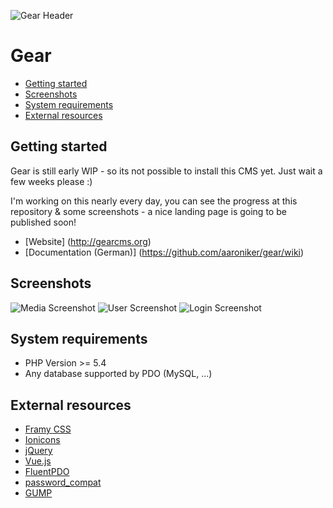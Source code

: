 ![Gear Header](https://raw.githubusercontent.com/aaroniker/gear/master/media/header.png "Gear Header")

# Gear

* [Getting started](#getting-started)
* [Screenshots](#screenshots)
* [System requirements](#system-requirements)
* [External resources](#external-resources)

## Getting started

Gear is still early WIP - so its not possible to install this CMS yet.
Just wait a few weeks please :)

I'm working on this nearly every day, you can see the progress at this repository & some screenshots - a nice landing page is going to be published soon!

* [Website] (http://gearcms.org)
* [Documentation (German)] (https://github.com/aaroniker/gear/wiki)

## Screenshots

![Media Screenshot](https://raw.githubusercontent.com/aaroniker/gear/master/media/media-screenshot.png "Media Screenshot")
![User Screenshot](https://raw.githubusercontent.com/aaroniker/gear/master/media/user-screenshot.png "User Screenshot")
![Login Screenshot](https://raw.githubusercontent.com/aaroniker/gear/master/media/login-screenshot.png "Login Screenshot")

## System requirements

*  PHP Version >= 5.4
*  Any database supported by PDO (MySQL, ...)

## External resources

* [Framy CSS](http://www.framycss.org/)
* [Ionicons](http://ionicons.com/)
* [jQuery](https://jquery.com/)
* [Vue.js](http://vuejs.org/)
* [FluentPDO](http://lichtner.github.io/fluentpdo/)
* [password_compat](https://github.com/ircmaxell/password_compat)
* [GUMP](https://github.com/Wixel/GUMP)
